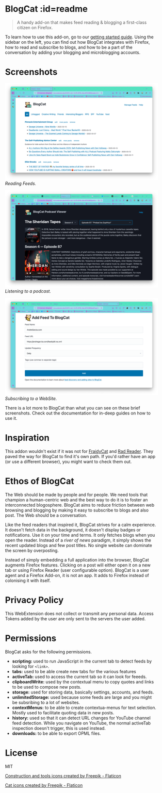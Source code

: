 # BlogCat :id=readme

> A handy add-on that makes feed reading & blogging a first-class citizen on Firefox.

To learn how to use this add-on, go to our [getting started guide](/quickstart). Using the sidebar on the left, you can find out how BlogCat integrates with Firefox, how to read and subscribe to blogs, and how to be a part of the conversation by adding your blogging and microblogging accounts.

# Screenshots

![Reading Feeds](_media/reader-page.png)
_Reading Feeds._

![Podcast Viewer](_media/podcast-viewer.png)
_Listening to a podcast._

![Adding a feed](_media/add-feed-page.png)
_Subscribing to a WebSite._

There is a lot more to BlogCat than what you can see on these brief screenshots. Check out the documentation for in-deep guides on how to use it.

# Inspiration

This addon wouldn't exist if it was not for [FraidyCat](https://fraidyc.at) and [Rad Reader](https://cblgh.itch.io/rad-reader). They paved the way for BlogCat to find it's own path. If you'd rather have an app (or use a different browser), you might want to check them out.

# Ethos of BlogCat

The Web should be made by people and for people. We need tools that champion a human-centric web and the best way to do it is to foster an interconnected blogosphere. BlogCat aims to reduce friction between web browsing and blogging by making it easy to subscribe to blogs and also post. The Web should be a conversation.

Like the feed readers that inspired it, BlogCat strives for a calm experience. It doesn't fetch data in the background, it doesn't display badges or notifications. Use it on your time and terms. It only fetches blogs when you open the reader. Instead of a _river of news_ paradigm, it simply shows the recent updated blogs and few post titles. No single website can dominate the screen by overposting.

Instead of simply embedding a full application into the browser, BlogCat augments Firefox features. Clicking on a post will either open it on a new tab or using Firefox Reader (user configurable option). BlogCat is a user agent and a Firefox Add-on, it is not an app. It adds to Firefox instead of colonising it with itself.

# Privacy Policy

This WebExtension does not collect or transmit any personal data. Access Tokens added by the user are only sent to the servers the user added.

# Permissions

BlogCat asks for the following permissions.

- **scripting:** used to run JavaScript in the current tab to detect feeds by looking for `<link>`.
- **tabs:** used to be able create new tabs for the various features
- **activeTab:** used to access the current tab so it can look for feeeds.
- **clipboardWrite:** used by the contextual menu to copy quotes and links to be used to compose new posts.
- **storage:** used for storing data, basically settings, accounts, and feeds.
- **unlimitedStorage:** used because some feeds are large and you might be subsribing to a lot of websites.
- **contextMenus:** to be able to create contextua-menus for text selection. Mostly used to facilitate quoting data in new posts.
- **history:** used so that it can detect URL changes for YouTube channel feed detection. While you navigate on YouTube, the normal activeTab inspection doesn't trigger, this is used instead.
- **downloads:** to be able to export OPML files.

# License

MIT

<a href="https://www.flaticon.com/free-icons/construction-and-tools" title="construction and tools icons">Construction and tools icons created by Freepik - Flaticon</a>

<a href="https://www.flaticon.com/free-icons/cat" title="cat icons">Cat icons created by Freepik - Flaticon</a>
